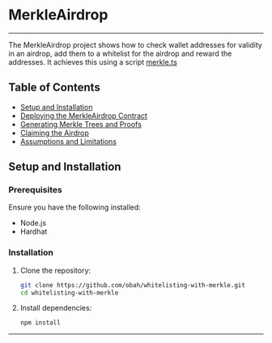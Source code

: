 # MerkleAirdrop

---

The MerkleAirdrop project shows how to check wallet addresses for validity in an airdrop, add them to a whitelist for the airdrop and reward the addresses. It achieves this using a script [merkle.ts](https://github.com/obah/whitelisting-with-merkle/blob/main/scripts/merkle.ts)

## Table of Contents

- [Setup and Installation](#setup-and-installation)
- [Deploying the MerkleAirdrop Contract](#deploying-the-merkleairdrop-contract)
- [Generating Merkle Trees and Proofs](#generating-merkle-trees-and-proofs)
- [Claiming the Airdrop](#claiming-the-airdrop)
- [Assumptions and Limitations](#assumptions-and-limitations)

## Setup and Installation

### Prerequisites

Ensure you have the following installed:

- Node.js
- Hardhat

### Installation

1. Clone the repository:

   ```bash
   git clone https://github.com/obah/whitelisting-with-merkle.git
   cd whitelisting-with-merkle
   ```

2. Install dependencies:
   ```bash
   npm install
   ```

---
